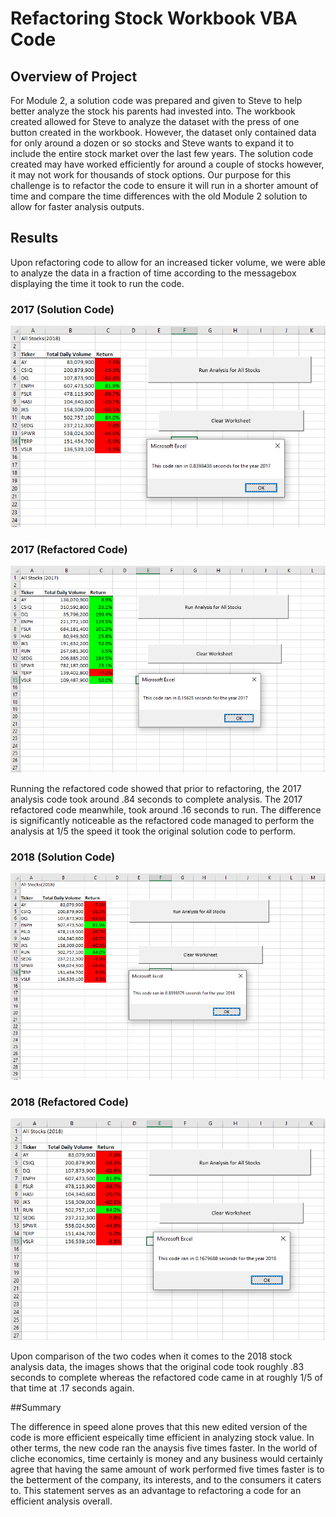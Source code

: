 # Refactoring Stock Workbook VBA Code

## Overview of Project
For Module 2, a solution code was prepared and given to Steve to help better analyze the stock his parents had invested into. The workbook created allowed for Steve to analyze the dataset with the press of one button created in the workbook. However, the dataset only contained data for only around a dozen or so stocks and Steve wants to expand it to include the entire stock market over the last few years. The solution code created may have worked efficiently for around a couple of stocks however, it may not work for thousands of stock options. Our purpose for this challenge is to refactor the code to ensure it will run in a shorter amount of time and compare the time differences with the old Module 2 solution to allow for faster analysis outputs.

## Results

Upon refactoring code to allow for an increased ticker volume, we were able to analyze the data in a fraction of time according to the messagebox displaying the time it took to run the code.
### 2017 (Solution Code)
![](Resources/green_stock_analysis_2017.PNG)

### 2017 (Refactored Code)
![](Resources/VBA_Challenge_2017.png)

Running the refactored code showed that prior to refactoring, the 2017 analysis code took around .84 seconds to complete analysis. The 2017 refactored code meanwhile, took around .16 seconds to run. The difference is significantly noticeable as the refactored code managed to perform the analysis at 1/5 the speed it took the original solution code to perform.  

### 2018 (Solution Code)
![](Resources/green_stock_analysis_2018.PNG)

### 2018 (Refactored Code)
![](Resources/VBA_Challenge_2018.png)

Upon comparison of the two codes when it comes to the 2018 stock analysis data, the images shows that the original code took roughly .83 seconds to complete whereas the refactored code came in at roughly 1/5 of that time at .17 seconds again.

##Summary

The difference in speed alone proves that this new edited version of the code is more efficient espeically time efficient in analyzing stock value. In other terms, the new code ran the anaysis five times faster. In the world of cliche economics, time certainly is money and any business would certainly agree that having the same amount of work performed five times faster is to the betterment of the company, its interests, and to the consumers it caters to. This statement serves as an advantage to refactoring a code for an efficient analysis overall.


